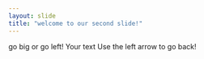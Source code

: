 ```yaml
---
layout: slide
title: "welcome to our second slide!"
---
```

go big or go left!
Your text
Use the left arrow to go back!
